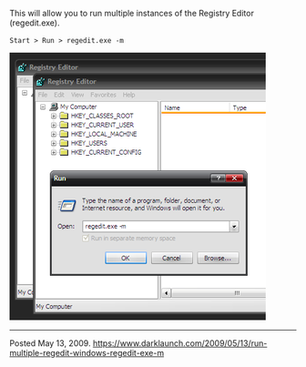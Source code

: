 This will allow you to run multiple instances of the Registry Editor (regedit.exe).
```
Start > Run > regedit.exe -m
```

<img alt="" src="/img/uploads/2011-11/launch-multiple-instances-of-regedit.png" />

---

Posted May 13, 2009.
https://www.darklaunch.com/2009/05/13/run-multiple-regedit-windows-regedit-exe-m